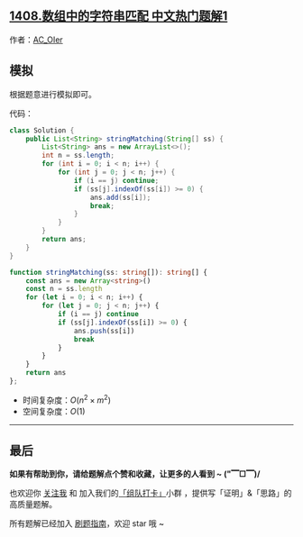 ## [1408.数组中的字符串匹配 中文热门题解1](https://leetcode.cn/problems/string-matching-in-an-array/solutions/100000/by-ac_oier-k03v)

作者：[AC_OIer](https://leetcode.cn/u/AC_OIer)
## 模拟

根据题意进行模拟即可。

代码：
```Java []
class Solution {
    public List<String> stringMatching(String[] ss) {
        List<String> ans = new ArrayList<>();
        int n = ss.length;
        for (int i = 0; i < n; i++) {
            for (int j = 0; j < n; j++) {
                if (i == j) continue;
                if (ss[j].indexOf(ss[i]) >= 0) {
                    ans.add(ss[i]);
                    break;
                }
            }
        }
        return ans;
    }
}
```
```TypeScript []
function stringMatching(ss: string[]): string[] {
    const ans = new Array<string>()
    const n = ss.length
    for (let i = 0; i < n; i++) {
        for (let j = 0; j < n; j++) {
            if (i == j) continue
            if (ss[j].indexOf(ss[i]) >= 0) {
                ans.push(ss[i])
                break
            }
        }
    }
    return ans
};
```
* 时间复杂度：$O(n^2 \times m^2)$
* 空间复杂度：$O(1)$

---

## 最后

**如果有帮助到你，请给题解点个赞和收藏，让更多的人看到 ~ ("▔□▔)/**

也欢迎你 [关注我](https://oscimg.oschina.net/oscnet/up-19688dc1af05cf8bdea43b2a863038ab9e5.png) 和 加入我们的[「组队打卡」](https://leetcode-cn.com/u/ac_oier/)小群 ，提供写「证明」&「思路」的高质量题解。

所有题解已经加入 [刷题指南](https://github.com/SharingSource/LogicStack-LeetCode/wiki)，欢迎 star 哦 ~